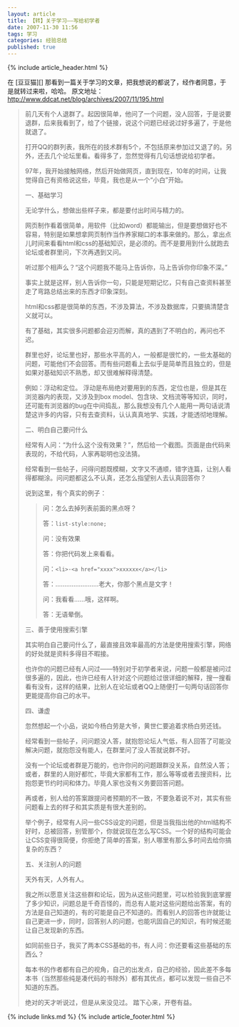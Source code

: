 ```yaml
---
layout: article
title: 【转】关于学习——写给初学者
date: 2007-11-30 11:56
tags: 学习
categories: 经验总结
published: true
---
```


{% include  article_header.html %}

在 [豆豆猫][] 那看到一篇关于学习的文章，把我想说的都说了，经作者同意，于是就转过来啦，哈哈。
原文地址： <http://www.ddcat.net/blog/archives/2007/11/195.html>

> 前几天有个人退群了。起因很简单，他问了一个问题，没人回答，于是说要退群，后来我看到了，给了个链接，说这个问题已经说过好多遍了，于是他就退了。
> 
> 打开QQ的群列表，我所在的技术群有5个，不包括原来参加过又退了的。另外，还去几个论坛里看。看得多了，忽然觉得有几句话想说给初学者。
> 
> 97年，我开始接触网络，然后开始做网页，直到现在，10年的时间，让我觉得自己有资格说这些，毕竟，我也是从一个“小白”开始。
> 
> 一、基础学习
> 
> 无论学什么，想做出些样子来，都是要付出时间与精力的。
> 
> 网页制作看着很简单，用软件（比如word）都能输出，但是要想做好也不容易，特别是如果想拿网页制作当作养家糊口的本事来做的。那么，拿出点儿时间来看看html和css的基础知识，是必须的。而不是要用到什么就跑去论坛或者群里问，下次再遇到又问。
> 
> 听过那个相声么？“这个问题我不能马上告诉你，马上告诉你你印象不深。”
> 
> 事实上就是这样，别人告诉你一句，只能是短期记忆，只有自己查资料甚至走了弯路总结出来的东西才印象深刻。
> 
> html和css都是很简单的东西，不涉及算法，不涉及数据库，只要搞清楚含义就可以。
> 
> 有了基础，其实很多问题都会迎刃而解，真的遇到了不明白的，再问也不迟。
> 
> 群里也好，论坛里也好，那些水平高的人，一般都是很忙的，一些太基础的问题，可能他们不会回答。而有些问题看上去似乎是简单而且独立的，但是如果对基础知识不熟悉，却又很难解释得清楚。
> 
> 例如：浮动和定位。
> 浮动是布局绝对要用到的东西，定位也是，但是其在浏览器内的表现，又涉及到box model、包含块、文档流等等知识，同时，还可能有浏览器的bug在中间捣乱，那么我想没有几个人能用一两句话说清楚这许多的内容，只有去查资料，认认真真地学、实践，才能透彻地理解。
> 
> 二、明白自己要问什么
> 
> 经常有人问：“为什么这个没有效果？”，然后给一个截图。页面是由代码来表现的，不给代码，人家再聪明也没法猜。
> 
> 经常看到一些帖子，问得问题既模糊，文字又不通顺，错字连篇，让别人看得都糊涂。问问题都这么不认真，还怎么指望别人去认真回答你？
> 
> 说到这里，有个真实的例子：
> 
> > 问：怎么去掉列表前面的黑点呀？
> > 
> > 答：`list-style:none;` 
> > 
> > 问：没有效果
> > 
> > 答：你把代码发上来看看。
> > 
> > 问：`<li>·<a href="xxxx">xxxxxx</a></li>` 
> > 
> > 答：……………………老大，你那个黑点是文字！
> > 
> > 问：我看看……哦，这样啊。
> > 
> > 答：无语晕倒。
> 
> 三、善于使用搜索引擎
> 
> 其实明白自己要问什么了，最直接且效率最高的方法是使用搜索引擎，网络的好处就是资料多得目不暇接。
> 
> 也许你的问题已经有人问过——特别对于初学者来说，问题一般都是被问过很多遍的，因此，也许已经有人针对这个问题给过很详细的解释，搜一搜看看有没有，这样的结果，比别人在论坛或者QQ上随便打一句两句话回答你更能提高你自己的水平。
> 
> 四、谦虚
> 
> 忽然想起一个小品，说如今杨白劳是大爷，黄世仁要追着求杨白劳还钱。
> 
> 经常看到一些帖子，问问题没人答，就抱怨论坛人气低，有人回答了可能没解决问题，就抱怨没有能人，在群里问了没人答就说群不好。
> 
> 没有一个论坛或者群是万能的，也许你问的问题跟群没关系，自然没人答；或者，群里的人刚好都忙，毕竟大家都有工作，那么等等或者去搜资料，比抱怨更节约时间和体力。毕竟人家也没有义务要回答问题。
> 
> 再或者，别人给的答案跟提问者预期的不一致，不要急着说不对，其实有些问题看上去的样子和其实质是有很大差别的。
> 
> 举个例子，经常有人问一些CSS设定的问题，但是当我指出他的html结构不好时，总被回答，别管那个，你就说现在怎么写CSS。一个好的结构可能会让CSS变得很简便，你拒绝了简单的答案，别人哪里有那么多时间去给你搞复杂的东西？
> 
> 五、关注别人的问题
> 
> 天外有天，人外有人。
> 
> 我之所以愿意关注这些群和论坛，因为从这些问题里，可以检验我到底掌握了多少知识，问题总是千奇百怪的，而总有人能对这些问题给出答案，有的方法是自己知道的，有的可能是自己不知道的。而看别人的回答也许就能让自己更进一步，同时，回答别人的问题，也能巩固自己的知识，有时候还能让自己发现新的东西。
> 
> 如同前些日子，我买了两本CSS基础的书，有人问：你还要看这些基础的东西么？
> 
> 每本书的作者都有自己的视角，自己的出发点，自己的经验，因此差不多每本书（当然那些纯是凑代码的书除外）都有其优点，都可以发现一些自己不知道的东西。
> 
> 绝对的天才听说过，但是从来没见过。
> 踏下心来，开卷有益。

{% include links.md %}
{% include article_footer.html %}
